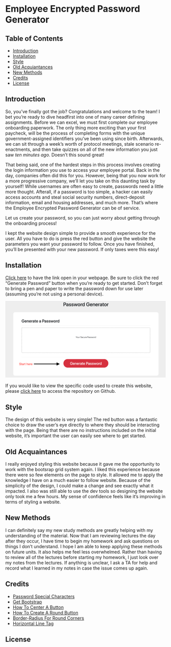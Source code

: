 # Employee Encrypted Password Generator


## Table of Contents

* [Introduction](#introduction)
* [Installation](#installation)
* [Style](#style)
* [Old Acquiantances](#Oldacquaintances)
* [New Methods](#newmethods)
* [Credits](#Credits)
* [License](#License)


## Introduction

So, you’ve finally got the job? Congratulations and welcome to the team! I bet you’re ready to dive headfirst into one of many career defining assignments. Before we can excel, we must first complete our employee onboarding paperwork.
The only thing more exciting than your first paycheck, will be the process of completing forms with the unique government-assigned identifiers you’ve been using since birth. Afterwards, we can sit through a week’s worth of protocol meetings, stale scenario re-enactments, and then take quizzes on all of the new information you just saw *ten minutes ago*. Doesn’t this sound great!

That being said, one of the hardest steps in this process involves creating the login information you use to access your employee portal. Back in the day, companies often did this for you. However, being that you now work for a more progressive company, we’ll let you take on this daunting task by yourself! 
While usernames are often easy to create, passwords need a little more thought. Afterall, if a password is too simple, a hacker can easily access accounts and steal social security numbers, direct-deposit information, email and housing addresses, and much more. That’s where the Employee Encrypted Password Generator can be of service.

Let us create your password, so you can just worry about getting through the onboarding process!

I kept the website design simple to provide a smooth experience for the user. All you have to do is press the red button and give the website the parameters you want your password to follow. Once you have finished, you’ll be presented with your new password. If only taxes were this easy!



## Installation

[Click here](https://aikeh2021.github.io/Employee-Encrypted-Password-Generator/) to have the link open in your webpage. Be sure to click the red “Generate Password” button when you’re ready to get started. Don’t forget to bring a pen and paper to write the password down for use later (assuming you’re not using a personal device).

![image](Deployedsite.png)

If you would like to view the specific code used to create this website, please [click here](https://github.com/Aikeh2021/Employee-Encrypted-Password-Generator) to access the repository on Github. 



## Style

The design of this website is very simple! The red button was a fantastic choice to draw the user’s eye directly to where they should be interacting with the page. Being that there are no instructions included on the initial website, it’s important the user can easily see where to get started.



## Old Acquaintances

I really enjoyed styling this website because it gave me the opportunity to work with the bootsrap grid system again. I liked this experience because there were so few elements on the page to style. It allowed me to apply the knowledge I have on a much easier to follow website. Because of the simplicity of the design, I could make a change and see exactly what it impacted. I also was still able to use the dev tools so designing the website only took me a few hours. My sense of confidence feels like it’s improving in terms of styling a website. 



## New Methods

I can definitely say my new study methods are greatly helping with my understanding of the material. Now that I am reviewing lectures the day after they occur, I have time to begin my homework and ask questions on things I don’t understand. I hope I am able to keep applying these methods on future units. It also helps me feel less overwhelmed. Rather than having to review all of the lectures before starting my homework, I just look over my notes from the lectures. If anything is unclear, I ask a TA for help and record what I learned in my notes in case the issue comes up again. 



## Credits


* [Password Special Characters](https://owasp.org/www-community/password-special-characters)
* [Get Bootstrap](https://getbootstrap.com/docs/4.5/getting-started/introduction/)
* [How To Center A Button](https://www.youtube.com/watch?v=uICsP_UInps)
* [How To Create A Round Button](https://www.w3schools.com/howto/howto_css_round_buttons.asp)
* [Border-Radius For Round Corners](https://www.w3schools.com/css/css3_borders.asp)
* [Horizontal Line Tag](https://www.w3schools.com/tags/tag_hr.asp)


## License





